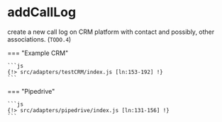 # addCallLog

create a new call log on CRM platform with contact and possibly, other associations. (`TODO.4`)

=== "Example CRM"

    ```js
    {!> src/adapters/testCRM/index.js [ln:153-192] !}
	```
	
=== "Pipedrive"

	```js
    {!> src/adapters/pipedrive/index.js [ln:131-156] !}
	```

